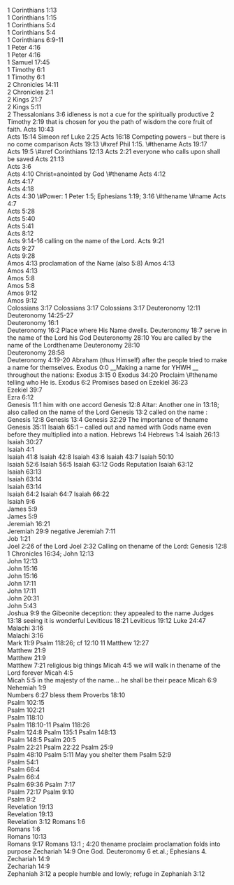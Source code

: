1 Corinthians 1:13	
1 Corinthians 1:15	
1 Corinthians 5:4	
1 Corinthians 5:4	
1 Corinthians 6:9-11	
1 Peter 4:16	
1 Peter 4:16	
1 Samuel 17:45	
1 Timothy 6:1	
1 Timothy 6:1	
2 Chronicles 14:11	
2 Chronicles 2:1	
2 Kings 21:7	
2 Kings 5:11	
2 Thessalonians 3:6	idleness is not a cue for the spiritually productive
2 Timothy 2:19	that is chosen for you the path of wisdom the core fruit of faith.
Acts 10:43	
Acts 15:14	Simeon ref Luke 2:25
Acts 16:18	Competing powers – but there is no come comparison
Acts 19:13	\\#xref Phil 1:15. \\#thename
Acts 19:17	
Acts 19:5	\\#xref Corinthians 12:13
Acts 2:21	everyone who calls upon shall be saved
Acts 21:13	
Acts 3:6	
Acts 4:10	Christ=anointed by God \\#thename
Acts 4:12	
Acts 4:17	
Acts 4:18	
Acts 4:30	\\#Power: 1 Peter 1:5; Ephesians 1:19; 3:16 \\#thename \\#name
Acts 4:7	
Acts 5:28	
Acts 5:40	
Acts 5:41	
Acts 8:12	
Acts 9:14-16	calling on the name of the Lord.
Acts 9:21	
Acts 9:27	
Acts 9:28	
Amos 4:13	proclamation of the Name (also 5:8)
Amos 4:13	
Amos 4:13	
Amos 5:8	
Amos 5:8	
Amos 9:12	
Amos 9:12	
Colossians 3:17	
Colossians 3:17	
Colossians 3:17	
Deuteronomy 12:11	
Deuteronomy 14:25-27	
Deuteronomy 16:1	
Deuteronomy 16:2 Place	where His Name dwells.
Deuteronomy 18:7	serve in the name of the Lord his God
Deuteronomy 28:10	You are called by the name of the Lordthename
Deuteronomy 28:10	
Deuteronomy 28:58	
Deuteronomy 4:19-20	Abraham (thus Himself) after the people tried to make a name for themselves.
Exodus 0:0	__Making a name for YHWH __ throughout the nations:
Exodus 3:15	0
Exodus 34:20	Proclaim \\#thename telling who He is.
Exodus 6:2	Promises based on
Ezekiel 36:23	
Ezekiel 39:7	
Ezra 6:12	
Genesis 11:1	him with one accord
Genesis 12:8	Altar: Another one in 13:18; also called on the name of the Lord
Genesis 13:2	called on the name : Genesis 12:8 Genesis 13:4
Genesis 32:29	The importance of thename
Genesis 35:11	Isaiah 65:1 – called out and named with Gods name even before they multiplied into a nation.
Hebrews 1:4	
Hebrews 1:4	
Isaiah 26:13	
Isaiah 30:27	
Isaiah 4:1	
Isaiah 41:8	
Isaiah 42:8	
Isaiah 43:6	
Isaiah 43:7	
Isaiah 50:10	
Isaiah 52:6	
Isaiah 56:5	
Isaiah 63:12	Gods Reputation
Isaiah 63:12	
Isaiah 63:13	
Isaiah 63:14	
Isaiah 63:14	
Isaiah 64:2	
Isaiah 64:7	
Isaiah 66:22	
Isaiah 9:6	
James 5:9	
James 5:9	
Jeremiah 16:21	
Jeremiah 29:9	negative
Jeremiah 7:11	
Job 1:21	
Joel 2:26	of the Lord
Joel 2:32	Calling on thename of the Lord: Genesis 12:8 1 Chronicles 16:34;
John 12:13	
John 12:13	
John 15:16	
John 15:16	
John 17:11	
John 17:11	
John 20:31	
John 5:43	
Joshua 9:9	the Gibeonite deception: they appealed to the name
Judges 13:18	seeing it is wonderful
Leviticus 18:21	
Leviticus 19:12	
Luke 24:47	
Malachi 3:16	
Malachi 3:16	
Mark 11:9	Psalm 118:26; cf 12:10 11
Matthew 12:27	
Matthew 21:9	
Matthew 21:9	
Matthew 7:21	religious big things
Micah 4:5	we will walk in thename of the Lord forever
Micah 4:5	
Micah 5:5	in the majesty of the name... he shall be their peace
Micah 6:9	
Nehemiah 1:9	
Numbers 6:27	bless them
Proverbs 18:10	
Psalm 102:15	
Psalm 102:21	
Psalm 118:10	
Psalm 118:10-11	
Psalm 118:26	
Psalm 124:8	
Psalm 135:1	
Psalm 148:13	
Psalm 148:5	
Psalm 20:5	
Psalm 22:21	
Psalm 22:22	
Psalm 25:9	
Psalm 48:10	
Psalm 5:11	May you shelter them
Psalm 52:9	
Psalm 54:1	
Psalm 66:4	
Psalm 66:4	
Psalm 69:36	
Psalm 7:17	
Psalm 72:17	
Psalm 9:10	
Psalm 9:2	
Revelation 19:13	
Revelation 19:13	
Revelation 3:12	
Romans 1:6	
Romans 1:6	
Romans 10:13	
Romans 9:17	Romans 13:1 ; 4:20 thename proclaim proclamation folds into purpose
Zechariah 14:9	One God. Deuteronomy 6 et.al.; Ephesians 4.
Zechariah 14:9	
Zechariah 14:9	
Zephaniah 3:12	a people humble and lowly; refuge in
Zephaniah 3:12	
